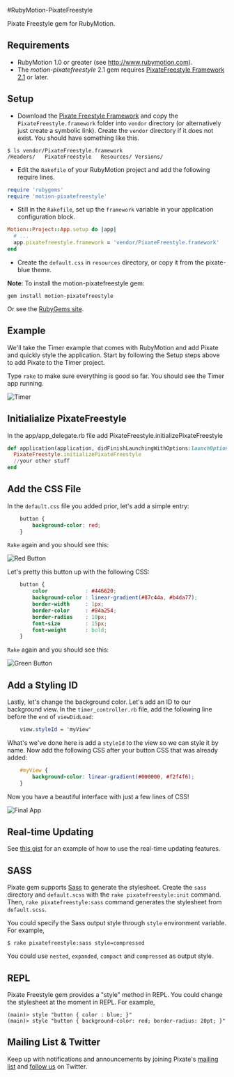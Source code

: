 #RubyMotion-PixateFreestyle

Pixate Freestyle gem for RubyMotion.

## Requirements

- RubyMotion 1.0 or greater (see http://www.rubymotion.com).
- The *motion-pixatefreestyle* 2.1 gem requires [PixateFreestyle Framework 2.1](https://github.com/Pixate/pixate-freestyle-ios/releases) or later.

## Setup

- Download the [Pixate Freestyle Framework](https://github.com/Pixate/pixate-freestyle-ios/releases) and copy the `PixateFreestyle.framework` folder into `vendor` directory (or alternatively just create a symbolic link). Create the `vendor` directory if it does not exist. You should have something like this.
```
$ ls vendor/PixateFreestyle.framework
/Headers/   PixateFreestyle   Resources/ Versions/
```

- Edit the `Rakefile` of your RubyMotion project and add the following require lines.
```ruby
require 'rubygems'
require 'motion-pixatefreestyle'
```

- Still in the `Rakefile`, set up the `framework` variable in your application configuration block. 
```ruby
Motion::Project::App.setup do |app|
  # ...
  app.pixatefreestyle.framework = 'vendor/PixateFreestyle.framework'
end
```

- Create the `default.css` in `resources` directory, or copy it from the pixate-blue theme.

**Note**: To install the motion-pixatefreestyle gem:

```
gem install motion-pixatefreestyle
```

Or see the [RubyGems site](https://rubygems.org/gems/motion-pixatefreestyle).

## Example

We'll take the Timer example that comes with RubyMotion and add Pixate and quickly style the application. Start by following the Setup steps above to add Pixate to the Timer project.

Type `rake` to make sure everything is good so far. You should see the Timer app running.

![Timer](https://raw.github.com/Pixate/RubyMotion-Pixate/master/Screenshots/timer_run.png)

## Initialialize PixateFreestyle

In the app/app_delegate.rb file add PixateFreestyle.initializePixateFreestyle

```ruby
def application(application, didFinishLaunchingWithOptions:launchOptions)
  PixateFreestyle.initializePixateFreestyle
  //your other stuff
end
```

## Add the CSS File

In the `default.css` file you added prior, let's add a simple entry:

```css
	button {
		background-color: red;
	}
```

`Rake` again and you should see this:

![Red Button](https://raw.github.com/Pixate/RubyMotion-Pixate/master/Screenshots/red_button.png)

Let's pretty this button up with the following CSS:

```css
	button {
		color            : #446620;
		background-color : linear-gradient(#87c44a, #b4da77);
		border-width     : 1px;
		border-color     : #84a254;
		border-radius    : 10px;
		font-size        : 15px;
		font-weight      : bold;
	}
```	

`Rake` again and you should see this:

![Green Button](https://raw.github.com/Pixate/RubyMotion-Pixate/master/Screenshots/green_button.png)

## Add a Styling ID

Lastly, let's change the background color. Let's add an ID to our background view. In the `timer_controller.rb` file, add the following line before the `end` of `viewDidLoad`:

```css
	view.styleId = 'myView'
```

What's we've done here is add a `styleId` to the view so we can style it by name. Now add the following CSS after your button CSS that was already added:

```css
	#myView {
		background-color: linear-gradient(#000000, #f2f4f6);
	}
```

Now you have a beautiful interface with just a few lines of CSS!

![Final App](https://raw.github.com/Pixate/RubyMotion-Pixate/master/Screenshots/background_view.png)

## Real-time Updating

See [this gist](https://gist.github.com/pcolton/4410841) for an example of how to use the real-time updating features.

## SASS

Pixate gem supports [Sass](http://sass-lang.com/) to generate the stylesheet. Create the `sass` directory and `default.scss` with the `rake pixatefreestyle:init` command. Then, `rake pixatefreestyle:sass` command generates the stylesheet from `default.scss`.

You could specify the Sass output style through `style` environment variable. For example,
```
$ rake pixatefreestyle:sass style=compressed
```

You could use `nested`, `expanded`, `compact` and `compressed` as output style.

## REPL

Pixate Freestyle gem provides a "style" method in REPL. You could change the stylesheet at the moment in REPL. For example,
```
(main)> style "button { color : blue; }"
(main)> style "button { background-color: red; border-radius: 20pt; }"
```

## Mailing List & Twitter

Keep up with notifications and announcements by joining Pixate's [mailing list](http://pixatesurvey.herokuapp.com) and [follow us](http://twitter.com/Pixate) on Twitter.


